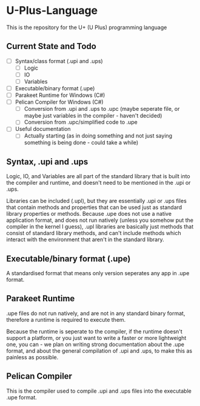 # U-Plus-Language

This is the repository for the U+ (U Plus) programming language

## Current State and Todo

- [ ] Syntax/class format (.upi and .ups)
  - [ ] Logic
  - [ ] IO
  - [ ] Variables
- [ ] Executable/binary format (.upe)
- [ ] Parakeet Runtime for Windows (C#)
- [ ] Pelican Compiler for Windows (C#)
  - [ ] Conversion from .upi and .ups to .upc (maybe seperate file, or maybe just variables in the compiler - haven't decided)
  - [ ] Conversion from .upc/simplified code to .upe
- [ ] Useful documentation
  - [ ] Actually starting (as in doing something and not just saying something is being done - could take a while)

## Syntax, .upi and .ups

Logic, IO, and Variables are all part of the standard library that is built into the compiler and runtime, and doesn't need to be mentioned in the .upi or .ups.

Libraries can be included (.upl), but they are essentially .upi or .ups files that contain methods and properties that can be used just as standard library properties or methods. Because .upe does not use a native application format, and does not run natively (unless you somehow put the compiler in the kernel I guess), .upl libraries are basically just methods that consist of standard library methods, and can't include methods which interact with the environment that aren't in the standard library.

## Executable/binary format (.upe)

A standardised format that means only version seperates any app in .upe format.

## Parakeet Runtime

.upe files do not run natively, and are not in any standard binary format, therefore a runtime is required to execute them.

Because the runtime is seperate to the compiler, if the runtime doesn't support a platform, or you just want to write a faster or more lightweight one, you can - we plan on writing strong documentation about the .upe format, and about the general compilation of .upi and .ups, to make this as painless as possible.

## Pelican Compiler

This is the compiler used to compile .upi and .ups files into the executable .upe format.
